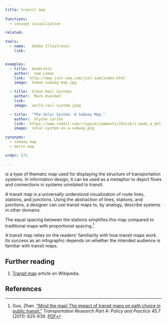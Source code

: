 ```yaml
---
title: transit map
  
functions:
  - concept visualization

related:

tools:
  - name:   Adobe Illustrator
    link:   


examples:
  - title:  Underskin
    author:  Sam Loman
    link:  http://www.just-sam.com/just-sam/index.html
    image:  human-subway-map.jpg

  - title:  Urban Rail Systems
    author:  Mark Ovenden
    link:  
    image:  world-rail-system.jpeg

  - title:  "The Solar System. A Subway Map."
    author:  Ulysse Carion
    link:  https://www.reddit.com/r/space/comments/29cxi6/i_made_a_deltav_subway_map_of_the_solar_system/
    image:  solar-system-as-a-subway.png

synonyms: 
  - subway map
  - metro map

order: 575

---
```

is a type of thematic map used for displaying the structure of transportation systems. In information design, it can be used as a metaphor to depict flows and connections in systems unrelated to transit.

<!--more-->
A transit map is a universally understood visualization of route lines, stations, and junctions. Using the abstraction of lines, stations, and junctions, a designer can use transit maps to, by analogy, describe systems in other domains. 

The equal spacing between the stations simplifies this map compared to traditional maps with proportional spacing.[^guo]


A transit map relies on the readers' familiarity with how transit maps work. Its success as an infographic depends on whether the intended audience is familiar with transit maps.

## Further reading
1. [Transit map](https://en.wikipedia.org/wiki/Transit_map) article on Wikipedia.

## References
[^guo]: Guo, Zhan. ["Mind the map! The impact of transit maps on path choice in public transit."](https://www.researchgate.net/publication/268003042_Mind_the_Map_The_Impact_of_Transit_Maps_on_Travel_Decisions_in_Public_Transit) *Transportation Research Part A: Policy and Practice* 45.7 (2011): 625-639. [PDF](https://www.researchgate.net/profile/Zhan_Guo/publication/268003042_Mind_the_Map_The_Impact_of_Transit_Maps_on_Travel_Decisions_in_Public_Transit/links/57f3b77a08ae886b897dc404/Mind-the-Map-The-Impact-of-Transit-Maps-on-Travel-Decisions-in-Public-Transit.pdf)
